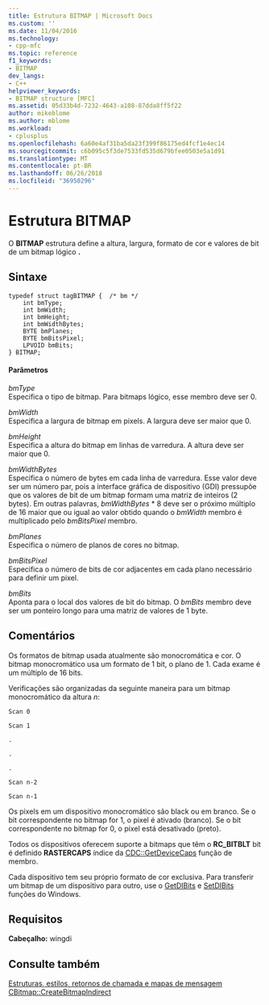 ```yaml
---
title: Estrutura BITMAP | Microsoft Docs
ms.custom: ''
ms.date: 11/04/2016
ms.technology:
- cpp-mfc
ms.topic: reference
f1_keywords:
- BITMAP
dev_langs:
- C++
helpviewer_keywords:
- BITMAP structure [MFC]
ms.assetid: 05d33b4d-7232-4643-a108-87dda8ff5f22
author: mikeblome
ms.author: mblome
ms.workload:
- cplusplus
ms.openlocfilehash: 6a60e4af31ba5da23f399f86175ed4fcf1e4ec14
ms.sourcegitcommit: c6b095c5f3de7533fd535d679bfee0503e5a1d91
ms.translationtype: MT
ms.contentlocale: pt-BR
ms.lasthandoff: 06/26/2018
ms.locfileid: "36950296"
---
```

# <a name="bitmap-structure"></a>Estrutura BITMAP
O **BITMAP** estrutura define a altura, largura, formato de cor e valores de bit de um bitmap lógico **.**  
  
## <a name="syntax"></a>Sintaxe  
  
```  
typedef struct tagBITMAP {  /* bm */  
    int bmType;  
    int bmWidth;  
    int bmHeight;  
    int bmWidthBytes;  
    BYTE bmPlanes;  
    BYTE bmBitsPixel;  
    LPVOID bmBits;  
} BITMAP;  
```  
  
#### <a name="parameters"></a>Parâmetros  
 *bmType*  
 Especifica o tipo de bitmap. Para bitmaps lógico, esse membro deve ser 0.  
  
 *bmWidth*  
 Especifica a largura de bitmap em pixels. A largura deve ser maior que 0.  
  
 *bmHeight*  
 Especifica a altura do bitmap em linhas de varredura. A altura deve ser maior que 0.  
  
 *bmWidthBytes*  
 Especifica o número de bytes em cada linha de varredura. Esse valor deve ser um número par, pois a interface gráfica de dispositivo (GDI) pressupõe que os valores de bit de um bitmap formam uma matriz de inteiros (2 bytes). Em outras palavras, *bmWidthBytes* \* 8 deve ser o próximo múltiplo de 16 maior que ou igual ao valor obtido quando o *bmWidth* membro é multiplicado pelo *bmBitsPixel*  membro.  
  
 *bmPlanes*  
 Especifica o número de planos de cores no bitmap.  
  
 *bmBitsPixel*  
 Especifica o número de bits de cor adjacentes em cada plano necessário para definir um pixel.  
  
 *bmBits*  
 Aponta para o local dos valores de bit do bitmap. O *bmBits* membro deve ser um ponteiro longo para uma matriz de valores de 1 byte.  
  
## <a name="remarks"></a>Comentários  
 Os formatos de bitmap usada atualmente são monocromática e cor. O bitmap monocromático usa um formato de 1 bit, o plano de 1. Cada exame é um múltiplo de 16 bits.  
  
 Verificações são organizadas da seguinte maneira para um bitmap monocromático da altura *n*:  
  
 `Scan 0`  
  
 `Scan 1`  
  
 `.`  
  
 `.`  
  
 `.`  
  
 `Scan n-2`  
  
 `Scan n-1`  
  
 Os pixels em um dispositivo monocromático são black ou em branco. Se o bit correspondente no bitmap for 1, o pixel é ativado (branco). Se o bit correspondente no bitmap for 0, o pixel está desativado (preto).  
  
 Todos os dispositivos oferecem suporte a bitmaps que têm o **RC_BITBLT** bit é definido **RASTERCAPS** índice da [CDC::GetDeviceCaps](../../mfc/reference/cdc-class.md#getdevicecaps) função de membro.  
  
 Cada dispositivo tem seu próprio formato de cor exclusiva. Para transferir um bitmap de um dispositivo para outro, use o [GetDIBits](http://msdn.microsoft.com/library/windows/desktop/dd144879) e [SetDIBits](http://msdn.microsoft.com/library/windows/desktop/dd162973) funções do Windows.  
  
## <a name="requirements"></a>Requisitos  
 **Cabeçalho:** wingdi  
  
## <a name="see-also"></a>Consulte também  
 [Estruturas, estilos, retornos de chamada e mapas de mensagem](../../mfc/reference/structures-styles-callbacks-and-message-maps.md)   
 [CBitmap::CreateBitmapIndirect](../../mfc/reference/cbitmap-class.md#createbitmapindirect)
